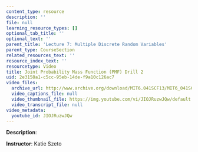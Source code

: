 ```yaml
---
content_type: resource
description: ''
file: null
learning_resource_types: []
optional_tab_title: ''
optional_text: ''
parent_title: 'Lecture 7: Multiple Discrete Random Variables'
parent_type: CourseSection
related_resources_text: ''
resource_index_text: ''
resourcetype: Video
title: Joint Probability Mass Function (PMF) Drill 2
uid: 2e3158a1-c5cc-95eb-14de-f9a10c126ac7
video_files:
  archive_url: http://www.archive.org/download/MIT6.041SCF13/MIT6_041SCF13_Joint_PMF_Drill2_300k.mp4
  video_captions_file: null
  video_thumbnail_file: https://img.youtube.com/vi/JIOJRuzwJQw/default.jpg
  video_transcript_file: null
video_metadata:
  youtube_id: JIOJRuzwJQw
---
```


**Description**:

**Instructor**: Katie Szeto